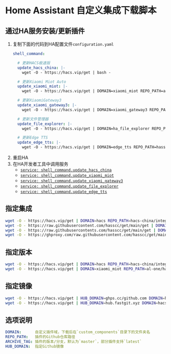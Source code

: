# Home Assistant 自定义集成下载脚本

<a name="shell_command"></a>
## 通过HA服务安装/更新插件

1. 复制下面的代码到HA配置文件`configuration.yaml`
    ```yaml
    shell_command:

      # 更新HACS极速版
      update_hacs_china: |-
        wget -O - https://hacs.vip/get | bash -

      # 更新Xiaomi Miot Auto
      update_xiaomi_miot: |-
        wget -O - https://hacs.vip/get | DOMAIN=xiaomi_miot REPO_PATH=al-one/hass-xiaomi-miot ARCHIVE_TAG=latest bash -

      # 更新XiaomiGateway3
      update_xiaomi_gateway3: |-
        wget -O - https://hacs.vip/get | DOMAIN=xiaomi_gateway3 REPO_PATH=AlexxIT/XiaomiGateway3 ARCHIVE_TAG=master bash -

      # 更新文件管理器
      update_file_explorer: |-
        wget -O - https://hacs.vip/get | DOMAIN=ha_file_explorer REPO_PATH=shaonianzhentan/ha_file_explorer ARCHIVE_TAG=master bash -

      # 更新Edge TTS
      update_edge_tts: |-
        wget -O - https://hacs.vip/get | DOMAIN=edge_tts REPO_PATH=hasscc/hass-edge-tts ARCHIVE_TAG=main bash -
    ```
2. 重启HA
3. 在HA开发者工具中调用服务
   - [`service: shell_command.update_hacs_china`](https://my.home-assistant.io/redirect/developer_call_service/?service=shell_command.update_hacs_china)
   - [`service: shell_command.update_xiaomi_miot`](https://my.home-assistant.io/redirect/developer_call_service/?service=shell_command.update_xiaomi_miot)
   - [`service: shell_command.update_xiaomi_gateway3`](https://my.home-assistant.io/redirect/developer_call_service/?service=shell_command.update_xiaomi_gateway3)
   - [`service: shell_command.update_file_explorer`](https://my.home-assistant.io/redirect/developer_call_service/?service=shell_command.update_file_explorer)
   - [`service: shell_command.update_edge_tts`](https://my.home-assistant.io/redirect/developer_call_service/?service=shell_command.update_edge_tts)

## 指定集成

```bash
wget -O - https://hacs.vip/get | DOMAIN=hacs REPO_PATH=hacs-china/integration ARCHIVE_TAG=china bash -
wget -O - https://raw.githubusercontent.com/hasscc/get/main/get | DOMAIN=hacs REPO_PATH=hacs-china/integration ARCHIVE_TAG=china bash -
wget -O - https://raw.githubusercontents.com/hasscc/get/main/get | DOMAIN=hacs REPO_PATH=hacs-china/integration ARCHIVE_TAG=china bash -
wget -O - https://ghproxy.com/raw.githubusercontent.com/hasscc/get/main/get | DOMAIN=hacs REPO_PATH=hacs-china/integration ARCHIVE_TAG=china bash -
```

## 指定版本

```bash
wget -O - https://hacs.vip/get | DOMAIN=hacs REPO_PATH=hacs-china/integration ARCHIVE_TAG=v1.0.0 bash -
wget -O - https://hacs.vip/get | DOMAIN=xiaomi_miot REPO_PATH=al-one/hass-xiaomi-miot ARCHIVE_TAG=master bash -
```

## 指定镜像

```bash
wget -O - https://hacs.vip/get | HUB_DOMAIN=ghps.cc/github.com DOMAIN=hacs REPO_PATH=hacs-china/integration ARCHIVE_TAG=china bash -
wget -O - https://hacs.vip/get | HUB_DOMAIN=hub.fastgit.xyz DOMAIN=hacs REPO_PATH=hacs-china/integration bash -
```

## 选项说明

```yaml
DOMAIN:      自定义插件域，下载后在`custom_components`目录下的文件夹名
REPO_PATH:   插件的Github仓库路径
ARCHIVE_TAG: 插件的版本/分支，默认为`master`，部分插件支持`latest`
HUB_DOMAIN:  指定Github镜像
```
